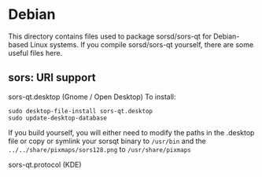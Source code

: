 
Debian
====================
This directory contains files used to package sorsd/sors-qt
for Debian-based Linux systems. If you compile sorsd/sors-qt yourself, there are some useful files here.

## sors: URI support ##


sors-qt.desktop  (Gnome / Open Desktop)
To install:

	sudo desktop-file-install sors-qt.desktop
	sudo update-desktop-database

If you build yourself, you will either need to modify the paths in
the .desktop file or copy or symlink your sorsqt binary to `/usr/bin`
and the `../../share/pixmaps/sors128.png` to `/usr/share/pixmaps`

sors-qt.protocol (KDE)

